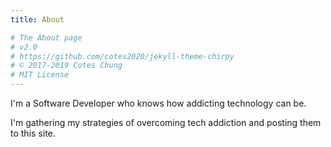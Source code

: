 ```yaml
---
title: About

# The About page
# v2.0
# https://github.com/cotes2020/jekyll-theme-chirpy
# © 2017-2019 Cotes Chung
# MIT License
---
```


I'm a Software Developer who knows how addicting technology can be. 

I'm gathering my strategies of overcoming tech addiction and posting them to this site.